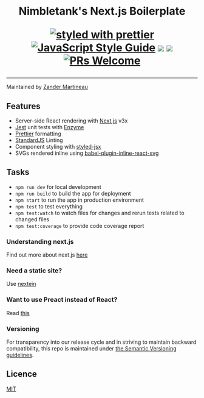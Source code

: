 <h1 align="center">
  Nimbletank's Next.js Boilerplate

  [![styled with prettier](https://img.shields.io/badge/styled_with-prettier-ff69b4.svg?style=flat-square)](https://github.com/prettier/prettier)
  [![JavaScript Style Guide](https://img.shields.io/badge/code_style-standard-yellow.svg?style=flat-square)](https://standardjs.com)
  ![](https://img.shields.io/badge/javascript-ES6-ffb400.svg?style=flat-square)
  ![](https://img.shields.io/badge/licence-MIT-blue.svg?style=flat-square)
  [![PRs Welcome](https://img.shields.io/badge/PRs-welcome-brightgreen.svg?style=flat-square)](http://makeapullrequest.com)
</h1>

---

Maintained by [Zander Martineau](https://github.com/mrmartineau)

## Features
* Server-side React rendering with [Next.js](https://github.com/zeit/next.js/) v3x
* [Jest](https://facebook.github.io/jest/) unit tests with [Enzyme](https://github.com/airbnb/enzyme)
* [Prettier](https://github.com/prettier/prettier) formatting
* [StandardJS](https://standardjs.com) Linting
* Component styling with [styled-jsx](https://github.com/zeit/styled-jsx/)
* SVGs rendered inline using [babel-plugin-inline-react-svg](https://github.com/kesne/babel-plugin-inline-react-svg)

## Tasks
* `npm run dev` for local development
* `npm run build` to build the app for deployment
* `npm start` to run the app in production environment
* `npm test` to test everything
* `npm test:watch` to watch files for changes and rerun tests related to changed files
* `npm test:coverage` to provide code coverage report

### Understanding next.js
Find out more about next.js [here](https://learnnextjs.com)

### Need a static site?
Use [nextein](https://github.com/elmasse/nextein)

### Want to use Preact instead of React?
Read [this](https://github.com/zeit/next.js/tree/master/examples/using-preact)

### Versioning
For transparency into our release cycle and in striving to maintain backward compatibility, this repo is maintained under [the Semantic Versioning guidelines](http://semver.org/).

## Licence

[MIT](licence.md)
